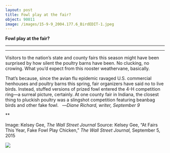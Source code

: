 ```yaml
---
layout: post
title: Fowl play at the fair?
object: 90011
image: /images/15-9-9_2004.177.6_BirdEDIT-1.jpeg
---
```

**Fowl play at the fair?**

****

****

Visitors to the nation’s state and county fairs this season might have been surprised by how silent the poultry barns have been. No clucking, no crowing. What you’d expect from this rooster weathervane, basically.

That’s because, since the avian flu epidemic ravaged U.S. commercial henhouses and poultry barns this spring, fair organizers have said no to live birds. Instead, stuffed versions of prized fowl entered the 4-H competition ring—a surreal picture, certainly. At one county fair in Indiana, the closest thing to pluckish poultry was a slingshot competition featuring beanbag birds and other fake fowl.   —*Diane Richard, writer, September 9*

**

Image: Kelsey Gee, *The Wall Street Journal*
 Source: Kelsey Gee, “At Fairs This Year, Fake Fowl Play Chicken,” *The Wall Street Journal,* September 5, 2015 

![]({{siteurl.base}}/images/15-9-9_2004.177.6_BirdEDIT-1.jpeg)
